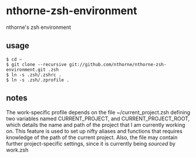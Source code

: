 nthorne-zsh-environment
=======================

nthorne's zsh environment

usage
-----
    $ cd ~
    $ git clone --recursive git://github.com/nthorne/nthorne-zsh-environment.git .zsh
    $ ln -s .zsh/.zshrc .
    $ ln -s .zsh/.zprofile .

notes
-----

The work-specific profile depends on the file ~/current\_project.zsh
defining two variables named CURRENT\_PROJECT, and CURRENT\_PROJECT\_ROOT, 
which details the name and path of the project that I am currently working on.
This feature is used to set up nifty aliases and functions that requires
knowledge of the path of the current project. Also, the file may contain further
project-specific settings, since it is currently being _sourced_ by work.zsh
